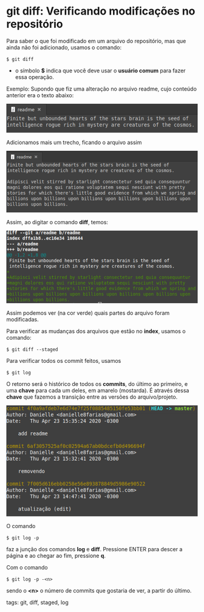 # git diff: Verificando modificações no repositório

Para saber o que foi modificado em um arquivo do repositório, mas que ainda não foi adicionado, usamos o comando:

```
$ git diff
```

- o símbolo **$** indica que você deve usar o **usuário comum** para fazer essa operação.

Exemplo:
Supondo que fiz uma alteração no arquivo readme, cujo conteúdo anterior era o texto abaixo:

![texto 1](img/p0008-0.png)

Adicionamos mais um trecho, ficando o arquivo assim

![texto 2](img/p0008-1.png)

Assim, ao digitar o comando **diff**, temos:

![git diff](img/p0008-2.png)

Assim podemos ver (na cor verde) quais partes do arquivo foram modificadas.

Para verificar as mudanças dos arquivos que estão no **index**, usamos o comando:

```
$ git diff --staged
```

Para verificar todos os commit feitos, usamos

```
$ git log
```

O retorno será o histórico de todos os **commits**, do último ao primeiro, e uma **chave** para cada um deles, em amarelo (mostarda). É através dessa **chave** que fazemos a transição entre as versões do arquivo/projeto.

![git log](img/p0008-3.png)

O comando

```
$ git log -p
```

faz a junção dos comandos **log** e **diff**. Pressione ENTER para descer a página e ao chegar ao fim, pressione **q**.

Com o comando

```
$ git log -p -<n>
```

sendo o **\<n>** o número de commits que gostaria de ver, a partir do último.

tags: git, diff, staged, log
